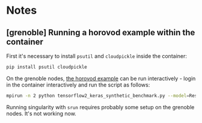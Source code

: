 # Notes

## [grenoble] Running a horovod example within the container 
First it's necessary to install `psutil` and `cloudpickle` inside the container:
```bash
pip install psutil cloudpickle
```

On the grenoble nodes, [the horovod example](https://github.com/horovod/horovod/blob/master/examples/tensorflow2/tensorflow2_keras_synthetic_benchmark.py) can be run interactively - login in the container interactively and run the script as follows: 
```bash
mpirun -n 2 python tensorflow2_keras_synthetic_benchmark.py --model=ResNet50 --batch-size=256 --num-batches-per-iter=10
```
Running singularity with `srun` requires probably some setup on the grenoble nodes. It's not working now.
